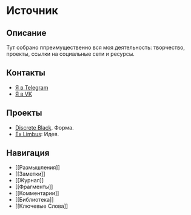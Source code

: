 # Источник

## Описание
Тут собрано ппреимущественно вся моя деятельность: творчество, проекты, ссылки на социальные сети и ресурсы.

## Контакты
* [Я в Telegram](https://t.me/GenrihGrigoryan)
* [Я в VK](https://t.me/GenrihGrigoryan)

## Проекты
* [Discrete Black](https://t.me/GenrihGrigoryan). Форма.
* [Ex Limbus](https://t.me/GenrihGrigoryan): Идея.

## Навигация
* [[Размышления]]
* [[Заметки]]
* [[Журнал]]
* [[Фрагменты]]
* [[Комментарии]]
* [[Библиотека]]
* [[Ключевые Слова]]



